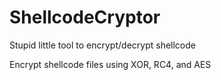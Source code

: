 # ShellcodeCryptor
Stupid little tool to encrypt/decrypt shellcode

Encrypt shellcode files using XOR, RC4, and AES
